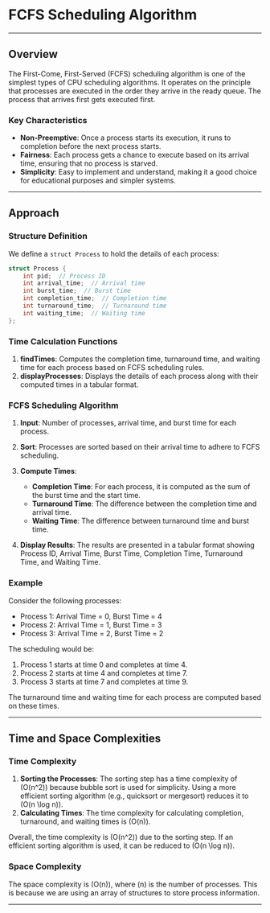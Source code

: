 # FCFS Scheduling Algorithm

----

## Overview

The First-Come, First-Served (FCFS) scheduling algorithm is one of the simplest types of CPU scheduling algorithms. It operates on the principle that processes are executed in the order they arrive in the ready queue. The process that arrives first gets executed first. 

### Key Characteristics

- **Non-Preemptive**: Once a process starts its execution, it runs to completion before the next process starts.
- **Fairness**: Each process gets a chance to execute based on its arrival time, ensuring that no process is starved.
- **Simplicity**: Easy to implement and understand, making it a good choice for educational purposes and simpler systems.

----

## Approach

### Structure Definition

We define a `struct Process` to hold the details of each process:

```c
struct Process {
    int pid;  // Process ID
    int arrival_time;  // Arrival time
    int burst_time;  // Burst time
    int completion_time;  // Completion time
    int turnaround_time;  // Turnaround time
    int waiting_time;  // Waiting time
};
```

### Time Calculation Functions

1. **findTimes**: Computes the completion time, turnaround time, and waiting time for each process based on FCFS scheduling rules.
2. **displayProcesses**: Displays the details of each process along with their computed times in a tabular format.

### FCFS Scheduling Algorithm

1. **Input**: Number of processes, arrival time, and burst time for each process.
2. **Sort**: Processes are sorted based on their arrival time to adhere to FCFS scheduling.
3. **Compute Times**:
   - **Completion Time**: For each process, it is computed as the sum of the burst time and the start time.
   - **Turnaround Time**: The difference between the completion time and arrival time.
   - **Waiting Time**: The difference between turnaround time and burst time.

4. **Display Results**: The results are presented in a tabular format showing Process ID, Arrival Time, Burst Time, Completion Time, Turnaround Time, and Waiting Time.

### Example

Consider the following processes:

- Process 1: Arrival Time = 0, Burst Time = 4
- Process 2: Arrival Time = 1, Burst Time = 3
- Process 3: Arrival Time = 2, Burst Time = 2

The scheduling would be:

1. Process 1 starts at time 0 and completes at time 4.
2. Process 2 starts at time 4 and completes at time 7.
3. Process 3 starts at time 7 and completes at time 9.

The turnaround time and waiting time for each process are computed based on these times.

----

## Time and Space Complexities

### Time Complexity

1. **Sorting the Processes**: The sorting step has a time complexity of \(O(n^2)\) because bubble sort is used for simplicity. Using a more efficient sorting algorithm (e.g., quicksort or mergesort) reduces it to \(O(n \log n)\).
2. **Calculating Times**: The time complexity for calculating completion, turnaround, and waiting times is \(O(n)\).

Overall, the time complexity is \(O(n^2)\) due to the sorting step. If an efficient sorting algorithm is used, it can be reduced to \(O(n \log n)\).

### Space Complexity

The space complexity is \(O(n)\), where \(n\) is the number of processes. This is because we are using an array of structures to store process information.

----